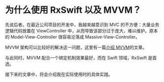 # 为什么使用 RxSwift 以及 MVVM？
先说后者。在最近公司项目的开发中，我越来越意识到 MVC 的不方便：大量业务逻辑代码放置在 ViewController 中，从而导致该部分过于庞大，难以维护。原本的 Model-View-Controller 很容易沦落成 Massive-View-Controller。

MVVM 架构可以比较好的解决这一问题，这里有一篇[介绍 MVVM](https://github.com/nixzhu/dev-blog/blob/master/2014-06-10-mvvm.md)的文章。

与此同时，MVVM 配合一个绑定机制效果最好，而在 Swift 领域，RxSwift 是首选。

接下来的文章中，将会介绍我在实际使用时的具体实践。